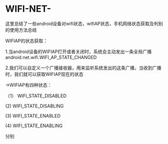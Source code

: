 # WIFI-NET-
这里总结了一些android设备对wifi状态，wifiAP状态，手机网络状态获取及判别的使用方法总结


WIFIAP的状态获取：


1.当android设备的WIFIAP打开或者关闭时，系统会主动发出一条全局广播android.net.wifi.WIFI_AP_STATE_CHANGED


2.我们可以自定义一个广播接收器，用来监听系统发出的这条广播，当收到广播时，我们就可以获取WIFIAP现在的状态
 
 
  ->WIFIAP有四种状态：
  
（1） WIFI_STATE_DISABLED  
 
 
 (2)  WIFI_STATE_DISABLING
                       
                       
 (3)  WIFI_STATE_ENABLED
                       
                       
 (4)  WIFI_STATE_ENABLING

分别
